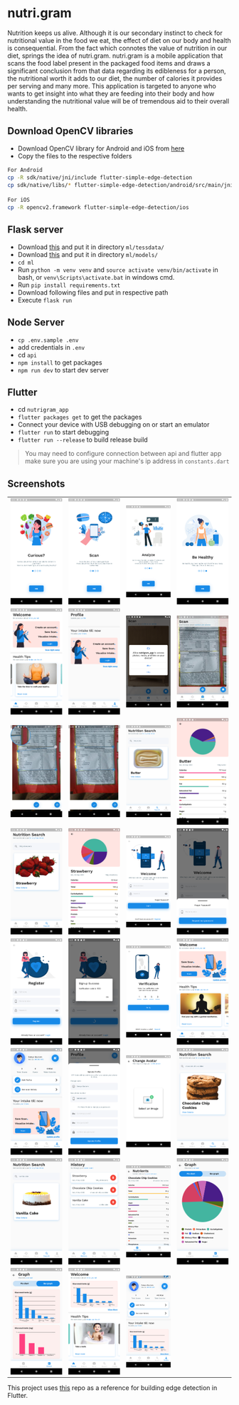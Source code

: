 # nutri.gram

Nutrition keeps us alive. Although it is our secondary instinct to check for nutritional value in the food we eat, the effect of diet on our body and health is consequential. From the fact which connotes the value of nutrition in our diet, springs the idea of nutri.gram. nutri.gram is a mobile application that scans the food label present in the packaged food items and draws a significant conclusion from that data regarding its edibleness for a person, the nutritional worth it adds to our diet, the number of calories it provides per serving and many more. This application is targeted to anyone who wants to get insight into what they are feeding into their body and how understanding the nutritional value will be of tremendous aid to their overall health.

## Download OpenCV libraries

- Download OpenCV library for Android and iOS from [here](https://opencv.org/releases)
- Copy the files to the respective folders

```bash
For Android
cp -R sdk/native/jni/include flutter-simple-edge-detection
cp sdk/native/libs/* flutter-simple-edge-detection/android/src/main/jniLibs/*

For iOS
cp -R opencv2.framework flutter-simple-edge-detection/ios
```

## Flask server

- Download [this](https://github.com/tesseract-ocr/tessdata_best/blob/master/eng.traineddata) and put it in directory `ml/tessdata/`
- Download [this](https://github.com/oyyd/frozen_east_text_detection.pb/blob/master/frozen_east_text_detection.pb) and put it in directory `ml/models/`
- `cd ml`
- Run `python -m venv venv` and `source activate venv/bin/activate` in bash, or `venv\Scripts\activate.bat` in windows cmd.
- Run `pip install requirements.txt`
- Download following files and put in respective path
- Execute `flask run`

## Node Server

- `cp .env.sample .env`
- add credentials in `.env`
- cd `api`
- `npm install` to get packages
- `npm run dev` to start dev server

## Flutter

- cd `nutrigram_app`
- `flutter packages get` to get the packages
- Connect your device with USB debugging on or start an emulator
- `flutter run` to start debugging
- `flutter run --release` to build release build

> You may need to configure connection between api and flutter app make sure you are using your machine's ip address in `constants.dart`

## Screenshots

|                                      |                                      |                                    |                                    |
| :----------------------------------: | :----------------------------------: | :--------------------------------: | :--------------------------------: |
|   ![Screen 1](./screenshots/1.png)   |   ![Screen 2](./screenshots/2.png)   |  ![Screen 3](./screenshots/3.png)  |  ![Screen 4](./screenshots/4.png)  |
|   ![Screen 5](./screenshots/5.png)   |   ![Screen 7](./screenshots/7.png)   |  ![Screen 9](./screenshots/9.png)  | ![Screen 10](./screenshots/10.jpg) |
| ![Screen 10a](./screenshots/10a.jpg) | ![Screen 10b](./screenshots/10b.jpg) | ![Screen 12](./screenshots/12.png) | ![Screen 13](./screenshots/13.png) |
|  ![Screen 14](./screenshots/14.png)  |  ![Screen 15](./screenshots/15.png)  | ![Screen 16](./screenshots/16.png) | ![Screen 17](./screenshots/17.png) |
|  ![Screen 18](./screenshots/18.png)  |  ![Screen 19](./screenshots/19.png)  | ![Screen 20](./screenshots/20.png) | ![Screen 21](./screenshots/21.png) |
|  ![Screen 23](./screenshots/23.png)  |  ![Screen 24](./screenshots/24.png)  | ![Screen 25](./screenshots/25.png) | ![Screen 26](./screenshots/26.png) |
|  ![Screen 27](./screenshots/27.png)  |  ![Screen 28](./screenshots/28.png)  | ![Screen 29](./screenshots/29.png) | ![Screen 30](./screenshots/30.png) |
|  ![Screen 31](./screenshots/31.png)  |  ![Screen 32](./screenshots/32.png)  | ![Screen 33](./screenshots/33.png) |

This project uses [this](https://github.com/flutter-clutter/flutter-simple-edge-detection) repo as a reference for building edge detection in Flutter.
